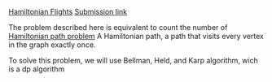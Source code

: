
[Hamiltonian Flights](https://cses.fi/problemset/task/1690)
[Submission link](https://cses.fi/paste/141ff7d041dc467c94a089/)

The problem described here is equivalent to count the number of [Hamiltonian path problem](https://en.wikipedia.org/wiki/Hamiltonian_path_problem)
A Hamiltonian path, a path that visits every vertex in the graph exactly once.

To solve this problem, we will use  Bellman, Held, and Karp algorithm, wich is a dp algorithm
